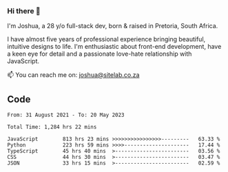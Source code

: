 ### Hi there 👋

I'm Joshua, a 28 y/o full-stack dev, born & raised in Pretoria, South Africa. 

I have almost five years of professional experience bringing beautiful, intuitive designs to life. I'm enthusiastic about front-end development, have a keen eye for detail and a passionate love-hate relationship with JavaScript.

📫 You can reach me on: joshua@sitelab.co.za

## **Code**

<!--START_SECTION:waka-->

```text
From: 31 August 2021 - To: 20 May 2023

Total Time: 1,284 hrs 22 mins

JavaScript        813 hrs 23 mins >>>>>>>>>>>>>>>>---------   63.33 %
Python            223 hrs 59 mins >>>>---------------------   17.44 %
TypeScript        45 hrs 40 mins  >------------------------   03.56 %
CSS               44 hrs 30 mins  >------------------------   03.47 %
JSON              33 hrs 15 mins  >------------------------   02.59 %
```

<!--END_SECTION:waka-->

